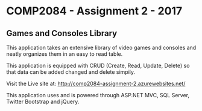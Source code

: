 <h1>COMP2084 - Assignment 2 - 2017</h1>


<h2>Games and Consoles Library</h2>

<p>This application takes an extensive library of video games and consoles and neatly organizes them in an easy to read table.</p>
<p>This application is equipped with CRUD (Create, Read, Update, Delete) so that data can be added changed and delete simpily.</p>


<p>Visit the Live site at: <a href="http://comp2084-assignment-2.azurewebsites.net/">http://comp2084-assignment-2.azurewebsites.net/</a></p>
<p>This application uses and is powered through ASP.NET MVC, SQL Server, Twitter Bootstrap and jQuery.</p>